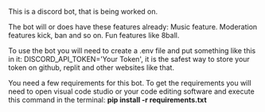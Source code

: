 This is a discord bot, that is being worked on.

The bot will or does have these features already:
                                                  Music feature.
                                                  Moderation features kick, ban and so on.
                                                  Fun features like 8ball.


To use the bot you will need to create a .env file and put something like this in it: DISCORD_API_TOKEN='Your Token', it is the safest way to store your token on github, replit and other websites like that.

You need a few requirements for this bot. To get the requirements you will need to open visual code studio or your code editing software and execute this command in the terminal: <strong>pip install -r requirements.txt</strong>
